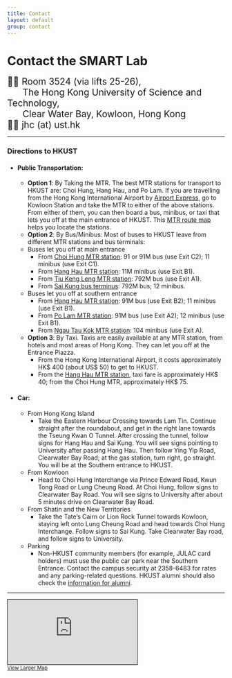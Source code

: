 ```yaml
---
title: Contact
layout: default
group: contact
---
```


<script src="https://kit.fontawesome.com/7731796368.js" crossorigin="anonymous"></script>

# Contact the SMART Lab
<div style="font-size: 1.5em;">
<i class="fa-solid fa-location-crosshairs"></i>  &#20;&#20; Room 3524 (via lifts 25-26), <br>
&nbsp;&nbsp;&nbsp;&nbsp;&nbsp; The Hong Kong University of Science and Technology, <br> 
&nbsp;&nbsp;&nbsp;&nbsp;&nbsp; Clear Water Bay, Kowloon, Hong Kong <br>
<i class="fa-solid fa-envelope"></i>  &#20;&#20; jhc (at) ust.hk <br>
</div>

<hr>

### Directions to HKUST
* #### Public Transportation:
  * **Option 1**: By Taking the MTR. The best MTR stations for transport to HKUST are: Choi Hung, Hang Hau, and Po Lam. If you are travelling from the Hong Kong International Airport by [Airport Express](http://www.hongkongairport.com/eng/transport/to-from-airport/airport-express.html), go to Kowloon Station and take the MTR to either of the above stations. From either of them, you can then board a bus, minibus, or taxi that lets you off at the main entrance of HKUST. This [MTR route map](http://25a.ust.hk/eng/location_map.pdf) helps you locate the stations.
  * **Option 2**: By Bus/Minibus: Most of buses to HKUST leave from different MTR stations and bus terminals:
  - Buses let you off at main entrance
    - From [Choi Hung MTR station](http://www.mtr.com.hk/archive/en/services/maps/chh.pdf): 91 or 91M bus (use Exit C2); 11 minibus (use Exit C1).
    - From [Hang Hau MTR station](http://www.mtr.com.hk/archive/ch/services/maps/hah.pdf): 11M minibus (use Exit B1).
    - From [Tiu Keng Leng MTR station](http://www.mtr.com.hk/archive/en/services/maps/tik.pdf): 792M bus (use Exit A1).
    - From [Sai Kung bus terminus](http://www.kmb.hk/chi/map.php?file=SA01-T-1000-0): 792M bus; 12 minibus.
  - Buses let you off at southern entrance
    - From [Hang Hau MTR station](http://www.mtr.com.hk/archive/ch/services/maps/hah.pdf): 91M bus (use Exit B2); 11 minibus (use Exit B1).
    - From [Po Lam MTR station](http://www.mtr.com.hk/archive/en/services/maps/poa.pdf): 91M bus (use Exit A2); 12 minibus (use Exit B1).
    - From [Ngau Tau Kok MTR station](http://www.mtr.com.hk/archive/en/services/maps/ntk.pdf): 104 minibus (use Exit A).
  * **Option 3**: By Taxi. Taxis are easily available at any MTR station, from hotels and most areas of Hong Kong. They can let you off at the Entrance Piazza.
    - From the Hong Kong International Airport, it costs approximately HK$ 400 (about US$ 50) to get to HKUST.
    - From the [Hang Hau MTR station](http://www.mtr.com.hk/archive/ch/services/maps/hah.pdf), taxi fare is approximately HK$ 40; from the Choi Hung MTR, approximately HK$ 75.
* #### Car:
  - From Hong Kong Island
    - Take the Eastern Harbour Crossing towards Lam Tin. Continue straight after the roundabout, and get in the right lane towards the Tseung Kwan O Tunnel. After crossing the tunnel, follow signs for Hang Hau and Sai Kung. You will see signs pointing to University after passing Hang Hau. Then follow Ying Yip Road, Clearwater Bay Road; at the gas station, turn right, go straight. You will be at the Southern entrance to HKUST.
  - From Kowloon
    - Head to Choi Hung Interchange via Prince Edward Road, Kwun Tong Road or Lung Cheung Road. At Choi Hung, follow signs to Clearwater Bay Road. You will see signs to University after about 5 minutes drive on Clearwater Bay Road.
  - From Shatin and the New Territories
    - Take the Tate’s Cairn or Lion Rock Tunnel towards Kowloon, staying left onto Lung Cheung Road and head towards Choi Hung Interchange. Follow signs to Sai Kung. Take Clearwater Bay road, and follow signs to University.
  - Parking
    - Non-HKUST community members (for example, JULAC card holders) must use the public car park near the Southern Entrance. Contact the campus security at 2358-6483 for rates and any parking-related questions. HKUST alumni should also check the [information for alumni](https://alum.ust.hk/services-and-benefits/on-campus).

<hr>

<div class="osm-container">
<iframe class="responsive-iframe" src="https://www.openstreetmap.org/export/embed.html?bbox=114.24485206604005%2C22.32276344452134%2C114.28502082824708%2C22.34816863199631&amp;layer=mapnik" style="border: 1px solid black"></iframe><br/><small><a href="https://www.openstreetmap.org/#map=16/22.3355/114.2649">View Larger Map</a></small>
</div>